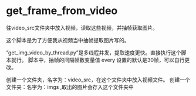 # get_frame_from_video
往video_src文件夹中放入视频，读取这些视频，并抽帧获取图片。

这个脚本是为了方便我从视频当中抽帧提取图片写的。

“get_img_video_by_thread.py”是多线程并发，提取速度更快。直接执行这个脚本就行。
脚本中，抽帧的间隔帧数变量值 every 设置的默认是30帧，可以自行更改。

创建一个文件夹，名字为：video_src，在这个文件夹中放入视频文件。
创建一个文件夹：名字为：imgs ,取出的图片会存入这个文件夹中
